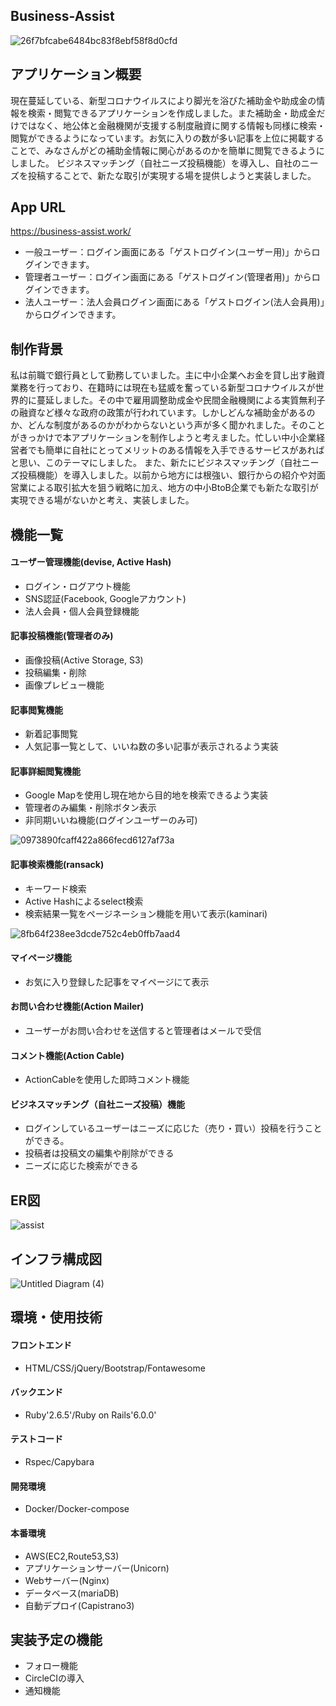 ## Business-Assist

![26f7bfcabe6484bc83f8ebf58f8d0cfd](https://user-images.githubusercontent.com/72916511/101851872-c112b680-3b9f-11eb-9152-3277b6ef198c.gif)


## アプリケーション概要

現在蔓延している、新型コロナウイルスにより脚光を浴びた補助金や助成金の情報を検索・閲覧できるアプリケーションを作成しました。また補助金・助成金だけではなく、地公体と金融機関が支援する制度融資に関する情報も同様に検索・閲覧ができるようになっています。お気に入りの数が多い記事を上位に掲載することで、みなさんがどの補助金情報に関心があるのかを簡単に閲覧できるようにしました。
ビジネスマッチング（自社ニーズ投稿機能）を導入し、自社のニーズを投稿することで、新たな取引が実現する場を提供しようと実装しました。


## App URL

https://business-assist.work/

- 一般ユーザー：ログイン画面にある「ゲストログイン(ユーザー用)」からログインできます。
- 管理者ユーザー：ログイン画面にある「ゲストログイン(管理者用)」からログインできます。
- 法人ユーザー：法人会員ログイン画面にある「ゲストログイン(法人会員用)」からログインできます。


## 制作背景

私は前職で銀行員として勤務していました。主に中小企業へお金を貸し出す融資業務を行っており、在籍時には現在も猛威を奮っている新型コロナウイルスが世界的に蔓延しました。その中で雇用調整助成金や民間金融機関による実質無利子の融資など様々な政府の政策が行われています。しかしどんな補助金があるのか、どんな制度があるのかがわからないという声が多く聞かれました。そのことがきっかけで本アプリケーションを制作しようと考えました。忙しい中小企業経営者でも簡単に自社にとってメリットのある情報を入手できるサービスがあればと思い、このテーマにしました。
また、新たにビジネスマッチング（自社ニーズ投稿機能）を導入しました。以前から地方には根強い、銀行からの紹介や対面営業による取引拡大を狙う戦略に加え、地方の中小BtoB企業でも新たな取引が実現できる場がないかと考え、実装しました。


## 機能一覧

#### ユーザー管理機能(devise, Active Hash)

 - ログイン・ログアウト機能
 - SNS認証(Facebook, Googleアカウント)
 - 法人会員・個人会員登録機能


#### 記事投稿機能(管理者のみ)

 - 画像投稿(Active Storage, S3)
 - 投稿編集・削除
 - 画像プレビュー機能


#### 記事閲覧機能

 - 新着記事閲覧
 - 人気記事一覧として、いいね数の多い記事が表示されるよう実装


#### 記事詳細閲覧機能

 - Google Mapを使用し現在地から目的地を検索できるよう実装
 - 管理者のみ編集・削除ボタン表示
 - 非同期いいね機能(ログインユーザーのみ可)

![0973890fcaff422a866fecd6127af73a](https://user-images.githubusercontent.com/72916511/101851810-a2142480-3b9f-11eb-8b90-7878761c4992.gif)


#### 記事検索機能(ransack)

 - キーワード検索
 - Active Hashによるselect検索
 - 検索結果一覧をページネーション機能を用いて表示(kaminari)
 
![8fb64f238ee3dcde752c4eb0ffb7aad4](https://user-images.githubusercontent.com/72916511/101851927-dab3fe00-3b9f-11eb-85c1-9929c8e93f48.gif)


#### マイページ機能

 - お気に入り登録した記事をマイページにて表示


#### お問い合わせ機能(Action Mailer)

 - ユーザーがお問い合わせを送信すると管理者はメールで受信


#### コメント機能(Action Cable)

 - ActionCableを使用した即時コメント機能


#### ビジネスマッチング（自社ニーズ投稿）機能

 - ログインしているユーザーはニーズに応じた（売り・買い）投稿を行うことができる。
 - 投稿者は投稿文の編集や削除ができる
 - ニーズに応じた検索ができる

## ER図

![assist](https://user-images.githubusercontent.com/72916511/103192738-1f1ff780-491d-11eb-8f5c-0b0956cd41c2.png)


## インフラ構成図

![Untitled Diagram (4)](https://user-images.githubusercontent.com/72916511/102346410-215f8900-3fe2-11eb-8fe4-ab9ffaf69bb2.png)


## 環境・使用技術

#### フロントエンド
 - HTML/CSS/jQuery/Bootstrap/Fontawesome
#### バックエンド
 - Ruby'2.6.5'/Ruby on Rails'6.0.0'
#### テストコード
 - Rspec/Capybara
#### 開発環境
 - Docker/Docker-compose
#### 本番環境
 - AWS(EC2,Route53,S3)
 - アプリケーションサーバー(Unicorn)
 - Webサーバー(Nginx)
 - データベース(mariaDB)
 - 自動デプロイ(Capistrano3)

## 実装予定の機能
 - フォロー機能
 - CircleCIの導入
 - 通知機能